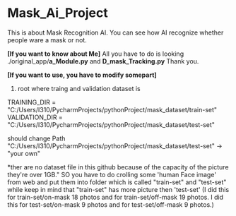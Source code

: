 # Mask_Ai_Project
This is about Mask Recognition AI. You can see how AI recognize whether people ware a mask or not.

**[If you want to know about Me]**
All you have to do is looking ./original_app/**a_Module.py** and **D_mask_Tracking.py** Thank you.






**[If you want to use, you have to modify somepart]**
1) root where traing and validation dataset is

TRAINING_DIR = "C:/Users/I310/PycharmProjects/pythonProject/mask_dataset/train-set"
VALIDATION_DIR = "C:/Users/I310/PycharmProjects/pythonProject/mask_dataset/test-set"

should change Path "C:/Users/I310/PycharmProjects/pythonProject/mask_dataset/test-set" -> "your own"


*ther are no dataset file in this github because of the capacity of the picture they're over 1GB."
SO you have to do crolling some 'human Face image' from web and put them into folder which is called "train-set" and "test-set"
while keep in mind that "train-set" has more picture then 'test-set'
(I did this for train-set/on-mask 18 photos and for train-set/off-mask 19 photos. 
I did this for test-set/on-mask 9 photos and for test-set/off-mask 9 photos.)
